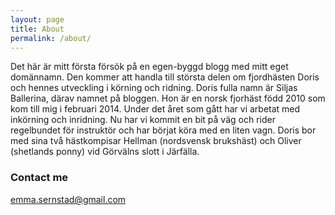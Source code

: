 ```yaml
---
layout: page
title: About
permalink: /about/
---
```

Det här är mitt första försök på en egen-byggd blogg med mitt eget domännamn. Den kommer att 
handla till största delen om fjordhästen Doris och hennes utveckling i körning och ridning.
Doris fulla namn är Siljas Ballerina, därav namnet på bloggen.
Hon är en norsk fjorhäst född 2010 som kom till mig i februari 2014. Under det året som gått 
har vi arbetat med inkörning och inridning. Nu har vi kommit en bit på väg och rider regelbundet 
för instruktör och har börjat köra med en liten vagn. 
Doris bor med sina två hästkompisar Hellman (nordsvensk brukshäst) och Oliver (shetlands ponny) 
vid Görvälns slott i Järfälla.

### Contact me
[emma.sernstad@gmail.com](mailto:emma.sernstad@gmail.com)

